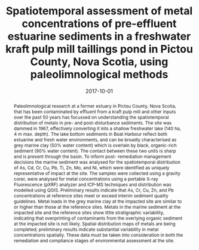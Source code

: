---
abstract: "Paleolimnological research at a former estuary in Pictou County, Nova Scotia, that has been contaminated by effluent from a kraft pulp mill and other inputs over the past 50 years has focussed on understanding the spatiotemporal distribution of metals in pre- and post-disturbance sediments. The site was dammed in 1967, effectively converting it into a shallow freshwater lake (140 ha, 4 m max. depth). The lake bottom sediments in Boat Harbour reflect both estuarine and fresh water environments, and can be broadly characterised as grey marine clay (50% water content) which is overlain by black, organic-rich sediment (90% water content). The contact between these two units is sharp and is present through the basin. To inform post- remediation management decisions the marine sediment was analysed for the spatiotemporal distribution of As, Cd, Cr, Cu, Pb, Ti, Zn, Mo, and Ni, which were identified as uniquely representative of impact at the site. The samples were collected using a gravity corer, were analysed for metal concentrations using a portable X-ray Fluorescence (pXRF) analyzer and ICP-MS techniques and distribution was modelled using QGIS. Preliminary results indicate that As, Cr, Cu, Zn, and Pb concentrations at reference sites meet or exceed interim sediment quality guidelines. Metal loads in the grey marine clay at the impacted site are similar to or higher than those at the reference sites. Metals in the marine sediment at the impacted site and the reference sites show little stratigraphic variability, indicating that overprinting of contaminants from the overlying organic sediment at the impacted site is not likely. Spatial distribution maps of metals are being completed; preliminary results indicate substantial variability in metal concentrations spatially. These data must be taken into consideration in both the remediation and compliance stages of environmental assessment at the site."
authors: ["Kirklyn Barry Davidson", "Baillie E.J. Holmes", "I. S. Spooner", "Craig B. Lake", "Tony R. Walker", "D.W. Dunnington"]
date: "2017-10-01"
doi: "doi:10.4138/atlgeol.2017.014"
featured: false
image:
  caption: ""
  focal_point: ""
  preview_only: false
projects: []
publication: "Atlantic Universities Geoscience Conference"
publication_short: ""
publication_types: ["1"]
summary: ""
tags: []
title: "Spatiotemporal assessment of metal concentrations of pre-effluent estuarine sediments in a freshwater kraft pulp mill taillings pond in Pictou County, Nova Scotia, using paleolimnological methods"
url_code: ""
url_dataset: ""
url_pdf: ""
url_poster: ""
url_project: ""
url_slides: ""
url_source: ""
url_video: ""
---